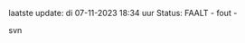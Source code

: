 laatste update: 
di 07-11-2023 18:34   uur 
Status: FAALT - fout - 
<div class="service R">svn</div>